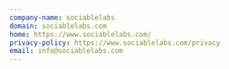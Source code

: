 ```yaml
---
company-name: sociablelabs
domain: sociablelabs.com
home: https://www.sociablelabs.com/
privacy-policy: https://www.sociablelabs.com/privacy
email: info@sociablelabs.com
---
```




